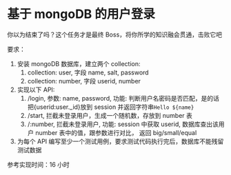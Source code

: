 # 基于 mongoDB 的用户登录

你以为结束了吗？这个任务才是最终 Boss，将你所学的知识融会贯通，击败它吧

要求：

1. 安装 mongoDB 数据库，建立两个 collection:
   1. collection: user, 字段 name, salt, password
   1. collection: number, 字段 userid, number
1. 实现以下 API:
   1. /login, 参数: name, password, 功能: 判断用户名密码是否匹配，是的话把{userid:user.\_id}放到 session 并返回字符串`Hello ${name}`
   1. /start, 拦截未登录用户，生成一个随机数，存放到 number 表
   1. /:number, 拦截未登录用户, 功能: session 中获取 userid, 数据库查出该用户 number 表中的值，跟参数进行对比， 返回 big/small/equal
1. 为每个 API 编写至少一个测试用例，要求测试代码执行完后，数据库不能残留测试数据

参考实现时间：16 小时
